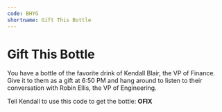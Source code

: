 ```yaml
---
code: BHYG
shortname: Gift This Bottle
---
```


# Gift This Bottle

You have a bottle of the favorite drink of Kendall Blair, the VP of Finance. Give it to them as a gift at <span data-relativeminutes="20">6:50</span> PM and hang around to listen to their conversation with Robin Ellis, the VP of Engineering.

Tell Kendall to use this code to get the bottle: **OFIX**
